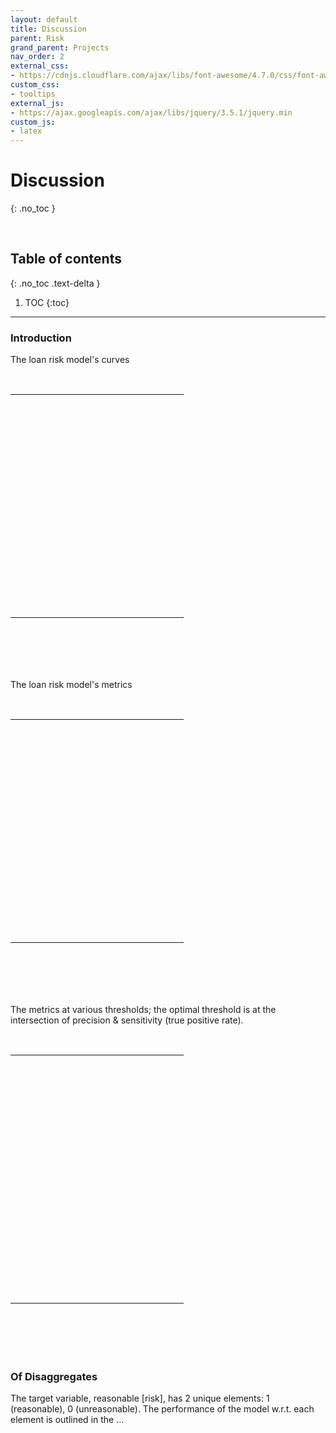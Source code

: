 ```yaml
---
layout: default
title: Discussion
parent: Risk
grand_parent: Projects
nav_order: 2
external_css:
- https://cdnjs.cloudflare.com/ajax/libs/font-awesome/4.7.0/css/font-awesome.min
custom_css:
- tooltips
external_js:
- https://ajax.googleapis.com/ajax/libs/jquery/3.5.1/jquery.min
custom_js:
- latex
---
```


# Discussion
{: .no_toc }

<br>

## Table of contents
{: .no_toc .text-delta }

1. TOC
{:toc}

---

### Introduction

The loan risk model's curves

<br>

<table style="width: 55%; border: 0;">
    <colgroup>
        <col span="1" style="width: 40%;">
        <col span="1" style="width: 40%;">
    </colgroup>
    <tr>
        <td><script id="roc"
            url="https://raw.githubusercontent.com/exhypotheses/risk/develop/warehouse/evaluations/model/metrics.json"
            src="{{ site.baseurl }}/assets/js/risk/roc.js" type="text/javascript"></script>
            <div id="container0002" style="height: 350px; width: 300px; margin: 0 auto"></div></td>
        <td><script id="ptc"
            url="https://raw.githubusercontent.com/exhypotheses/risk/develop/warehouse/evaluations/model/metrics.json"
            src="{{ site.baseurl }}/assets/js/risk/ptc.js" type="text/javascript"></script>
            <div id="container0003" style="height: 350px; width: 300px; margin: 0 auto"></div></td>
    </tr>
</table>

<br>
<br>
<br>
<br>

The loan risk model's metrics

<br>

<table style="width: 55%; align-content: center;">
    <colgroup>
        <col span="1" style="text-align: center;">
    </colgroup>        
    <tr>
        <td><script id="scores"
            url="https://raw.githubusercontent.com/exhypotheses/risk/develop/warehouse/evaluations/model/scores.json"
            src="{{ site.baseurl }}/assets/js/risk/scores.js" type="text/javascript"></script>
            <div id="container0001" style="height: 350px; width: 300px; margin: 0 auto"></div></td>
    </tr>
</table>

<br>
<br>
<br>
<br>

The metrics at various thresholds; the optimal threshold is at the intersection of precision & sensitivity (true positive rate).

<br>

<table style="width: 55%;">
    <colgroup>
        <col span="1" style="width: 35%;">
        <col span="1" style="width: 35%;">
    </colgroup>
    <tr>
        <td><script id="metrics"
            url="https://raw.githubusercontent.com/exhypotheses/risk/develop/warehouse/evaluations/model/metrics.json"
            src="{{ site.baseurl }}/assets/js/risk/metrics.js" type="text/javascript"></script>
            <div id="container0004" style="height: 390px; width: 330px;  margin: 0 auto"></div></td>
        <td><script id="frequencies"
            url="https://raw.githubusercontent.com/exhypotheses/risk/develop/warehouse/evaluations/model/frequencies.json"
            src="{{ site.baseurl }}/assets/js/risk/frequencies.js" type="text/javascript"></script>
            <div id="container0005" style="height: 390px; width: 330px;  margin: 0 auto"></div></td>
    </tr>
</table>

<br>
<br>
<br>
<br>

### Of Disaggregates

The target variable, reasonable [risk], has 2 unique elements: 1 (reasonable), 0 (unreasonable).  The
performance of the model w.r.t. each element is outlined in the ...

<br>
<br>
<br>
<br>


<script src="https://code.highcharts.com/highcharts.js"></script>
<script src="https://code.highcharts.com/highcharts-more.js"></script>
<script src="https://code.highcharts.com/modules/exporting.js"></script>
<script src="https://code.highcharts.com/modules/export-data.js"></script>
<script src="https://code.highcharts.com/modules/accessibility.js"></script>
<script src="https://code.highcharts.com/modules/annotations.js"></script>
